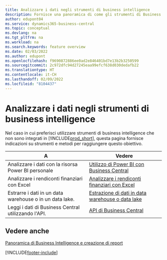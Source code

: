 ```yaml
---
title: Analizzare i dati negli strumenti di business intelligence
description: Fornisce una panoramica di come gli strumenti di Business Intelligence esterni possono interagire con i dati di Business Central.
author: edupont04
ms.service: dynamics365-business-central
ms.topic: conceptual
ms.devlang: na
ms.tgt_pltfrm: na
ms.workload: na
ms.search.keywords: feature overview
ms.date: 02/03/2022
ms.author: edupont
ms.openlocfilehash: f9690872886ee0ad2e846401bd7e13b2b3250599
ms.sourcegitcommit: 2c972dfc94d27245eaa99efcf638d030dedafb22
ms.translationtype: HT
ms.contentlocale: it-CH
ms.lasthandoff: 02/09/2022
ms.locfileid: "8104437"
---
```

# <a name="analyze-data-in-business-intelligence-tools"></a>Analizzare i dati negli strumenti di business intelligence

Nel caso in cui preferisci utilizzare strumenti di business intelligence che non sono integrati in [!INCLUDE[prod_short](includes/prod_short.md)], questa pagina fornisce indicazioni su strumenti e metodi per raggiungere questo obiettivo.

| A | Vedere |
| --- | --- |
|Analizzare i dati con la risorsa Power BI personale| [Utilizzo di Power BI con Business Central](admin-powerbi.md) |
|Analizzare i rendiconti finanziari con Excel| [Analizzare i rendiconti finanziari con Excel](finance-analyze-excel.md) |
|Estrarre i dati in un data warehouse o in un data lake. |[Estrazione di dati in data warehouse o data lake](/dynamics365/business-central/dev-itpro/performance/performance-developer#efficient-extracts-to-data-lakes-or-data-warehouses)|
|Leggi i dati di Business Central utilizzando l'API.| [API di Business Central](/dynamics365/business-central/dev-itpro/api-reference/v2.0/)|

## <a name="see-also"></a>Vedere anche

[Panoramica di Business Intelligence e creazione di report](reports-use-reports.md)


[!INCLUDE[footer-include](includes/footer-banner.md)]